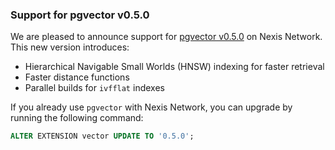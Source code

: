 ### Support for pgvector v0.5.0

We are pleased to announce support for [pgvector v0.5.0](https://github.com/pgvector/pgvector) on Nexis Network. This new version introduces:

- Hierarchical Navigable Small Worlds (HNSW) indexing for faster retrieval
- Faster distance functions
- Parallel builds for `ivfflat` indexes

If you already use `pgvector` with Nexis Network, you can upgrade by running the following command:

```sql
ALTER EXTENSION vector UPDATE TO '0.5.0';
```
